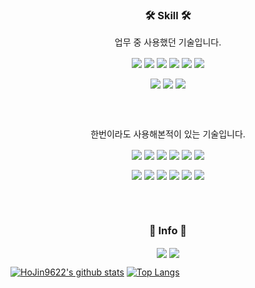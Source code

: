 <h3 align="center">🛠 Skill 🛠</h3>

<p align="center">업무 중 사용했던 기술입니다.</p>

<p align="center">
 <img align="center" src="https://img.shields.io/badge/HTML5-e34f26?logo=HTML5&logoColor=white" />
 <img align="center" src="https://img.shields.io/badge/CSS-1572b6?logo=CSS3&logoColor=white" />
 <img align="center" src="https://img.shields.io/badge/JavaScript-f7df1e?logo=JavaScript&logoColor=white" />
 <img align="center" src="https://img.shields.io/badge/TypeScript-3178C6?logo=TypeScript&logoColor=white" />
 <img align="center" src="https://img.shields.io/badge/React-61dafb?logo=React&logoColor=white" />
 <img align="center" src="https://img.shields.io/badge/ReactNative-blue?logo=React&logoColor=white" />
</p>
<p align="center">
 <img align="center" src="https://img.shields.io/badge/Express-f7df1e" />
 <img align="center" src="https://img.shields.io/badge/MongoDB-47a248?logo=MongoDB&logoColor=white" />
 <img align="center" src="https://img.shields.io/badge/AWS-232f3e?logo=Amazon%20AWS&logoColor=white" />
</p>

<br />
<br />

<p align="center">한번이라도 사용해본적이 있는 기술입니다.</p>

<p align="center">
 <img align="center" src="https://img.shields.io/badge/C-a8b9cc?logo=C&logoColor=white" />
 <img align="center" src="https://img.shields.io/badge/C%2B%2B-00599c?logo=C++&logoColor=white" />
 <img align="center" src="https://img.shields.io/badge/C%23-239120?logo=C%20Sharp&logoColor=white" />
 <img align="center" src="https://img.shields.io/badge/Java-007396?logo=Java&logoColor=white" />
 <img align="center" src="https://img.shields.io/badge/Python-3776ab?logo=Python&logoColor=white" />
 <img align="center" src="https://img.shields.io/badge/Kotlin-0095d5?logo=Kotlin&logoColor=white" /> 
</p>
<p align="center">
 <img align="center" src="https://img.shields.io/badge/NestJS-E0234E?logo=NestJS&logoColor=white" />
 <img align="center" src="https://img.shields.io/badge/Django-092E20?logo=Django&logoColor=white" />
 <img align="center" src="https://img.shields.io/badge/Nextjs-000000?logo=Next.js&logoColor=white" />
 <img align="center" src="https://img.shields.io/badge/Oracle-f80000?logo=Oracle&logoColor=white" />
 <img align="center" src="https://img.shields.io/badge/Nginx-269539?logo=NGINX&logoColor=white" />
 <img align="center" src="https://img.shields.io/badge/Firebase-ffca28?logo=Firebase&logoColor=white" />
</p>


<br />
<br />

<h3 align="center">🎈 Info 🎈</h3>

<p align="center">
 <a href="https://velog.io/@hojin9622"><img align="center" src="https://img.shields.io/badge/Tech%20Blog-181717?logo=GitHub&logoColor=white" /></a>
 <img align="center" src="https://hits.seeyoufarm.com/api/count/incr/badge.svg?url=https%3A%2F%2Fgithub.com%2FHoJin9622&count_bg=%2379C83D&title_bg=%23555555&title=hits&edge_flat=false" />
</p>

[![HoJin9622's github stats](https://github-readme-stats.vercel.app/api?username=hojin9622&count_private=true&show_icons=true)](https://github.com/anuraghazra/github-readme-stats)
[![Top Langs](https://github-readme-stats.vercel.app/api/top-langs/?username=hojin9622&layout=compact)](https://github.com/anuraghazra/github-readme-stats)

<!-- (https://hits.seeyoufarm.com) -->









<!--
**HoJin9622/HoJin9622** is a ✨ _special_ ✨ repository because its `README.md` (this file) appears on your GitHub profile.
Here are some ideas to get you started:
- 🔭 I’m currently working on D&D Traview
- 👯 I’m looking to collaborate on ...
- 🤔 I’m looking for help with ...
- 💬 Ask me about ...
- 😄 Pronouns: ...
- ⚡ Fun fact: ...
-->

<!--

-->
